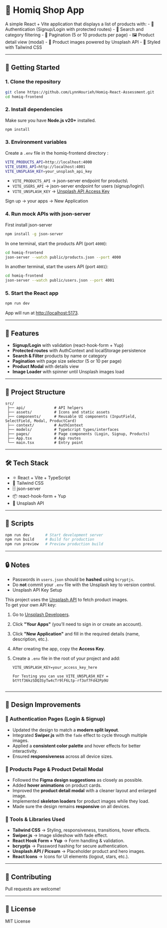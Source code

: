 # 🛒 Homiq Shop App

A simple React + Vite application that displays a list of products
with: - 🔐 Authentication (Signup/Login with protected routes) - 🔎
Search and category filtering - 📑 Pagination (5 or 10 products per
page) - 🖼️ Product detail view (modal) - 🌆 Product images powered by
Unsplash API - 🎨 Styled with Tailwind CSS

------------------------------------------------------------------------

## 🚀 Getting Started

### 1. Clone the repository

``` bash
git clone https://github.com/LynnHourieh/Homiq-React-Assessment.git
cd homiq-frontend
```

### 2. Install dependencies

Make sure you have **Node.js v20+** installed.

``` bash
npm install
```

### 3. Environment variables

Create a `.env` file in the homiq-frontend directory :

``` bash
VITE_PRODUCTS_API=http://localhost:4000
VITE_USERS_API=http://localhost:4001
VITE_UNSPLASH_KEY=your_unsplash_api_key
```

-   `VITE_PRODUCTS_API` → json-server endpoint for products\
-   `VITE_USERS_API` → json-server endpoint for users (signup/login)\
-   `VITE_UNSPLASH_KEY` → [Unsplash API Access
    Key](https://unsplash.com/developers)

Sign up -> your apps -> New Application
### 4. Run mock APIs with json-server
First install json-server 
```bash
npm install -g json-server

```

In one terminal, start the products API (port `4000`):

``` bash
cd homiq-frontend
json-server --watch public/products.json --port 4000
```

In another terminal, start the users API (port `4001`):

``` bash
cd homiq-frontend
json-server --watch public/users.json --port 4001
```

### 5. Start the React app

``` bash
npm run dev
```

App will run at <http://localhost:5173>.

------------------------------------------------------------------------

## 🧩 Features

-   **Signup/Login** with validation (react-hook-form + Yup)
-   **Protected routes** with AuthContext and localStorage persistence
-   **Search & Filter** products by name or category
-   **Pagination** with page size selector (5 or 10 per page)
-   **Product Modal** with details view
-   **Image Loader** with spinner until Unsplash images load

------------------------------------------------------------------------

## 📂 Project Structure

    src/
     ├── api/             # API helpers
     ├── assets/          # Icons and static assets
     ├── components/      # Reusable UI components (InputField, SelectField, Modal, ProductCard)
     ├── context/         # AuthContext
     ├── models/          # TypeScript types/interfaces
     ├── pages/           # Page components (Login, Signup, Products)
     ├── App.tsx          # App routes
     └── main.tsx         # Entry point

------------------------------------------------------------------------

## 🛠️ Tech Stack

-   ⚛️ React + Vite + TypeScript
-   🎨 Tailwind CSS
-   🗄️ json-server
-   📦 react-hook-form + Yup
-   🌆 Unsplash API

------------------------------------------------------------------------

## 📜 Scripts

``` bash
npm run dev       # Start development server
npm run build     # Build for production
npm run preview   # Preview production build
```

------------------------------------------------------------------------

## 🔒 Notes

-   Passwords in `users.json` should be **hashed** using `bcryptjs`.
-   Do **not** commit your `.env` file with the Unsplash key to version
    control.
-   Unsplash API Key Setup



This project uses the [Unsplash API](https://unsplash.com/developers) to fetch product images.  
To get your own API key:

1. Go to [Unsplash Developers](https://unsplash.com/developers).
2. Click **"Your Apps"** (you’ll need to sign in or create an account).
3. Click **"New Application"** and fill in the required details (name, description, etc.).
4. After creating the app, copy the **Access Key**.
5. Create a `.env` file in the root of your project and add:

   ```env
   VITE_UNSPLASH_KEY=your_access_key_here

   For Testing you can use VITE_UNSPLASH_KEY = btYtf36kzSDQ3SyTw4cTr9lF6Ltp-rf3of7Fd42Pp9U


------------------------------------------------------------------------
## 🚀 Design Improvements

### 🔹 Authentication Pages (Login & Signup)
- Updated the design to match a **modern split layout**.  
- Integrated **Swiper.js** with the `fade` effect to cycle through multiple images.  
- Applied a **consistent color palette** and hover effects for better interactivity.  
- Ensured **responsiveness** across all device sizes.  

### 🔹 Products Page & Product Detail Modal
- Followed the **Figma design suggestions** as closely as possible.  
- Added **hover animations** on product cards.  
- Improved the **product detail modal** with a cleaner layout and enlarged image.  
- Implemented **skeleton loaders** for product images while they load.  
- Made sure the design remains **responsive** on all devices.  

### 🔹 Tools & Libraries Used
- **Tailwind CSS** → Styling, responsiveness, transitions, hover effects.  
- **Swiper.js** → Image slideshow with fade effect.  
- **React Hook Form + Yup** → Form handling & validation.  
- **bcryptjs** → Password hashing for secure authentication.  
- **Unsplash API / Picsum** → Placeholder product and hero images.  
- **React Icons** → Icons for UI elements (logout, stars, etc.).  

------------------------------------------------------------------------

## 🤝 Contributing

Pull requests are welcome!

------------------------------------------------------------------------

## 📄 License

MIT License
